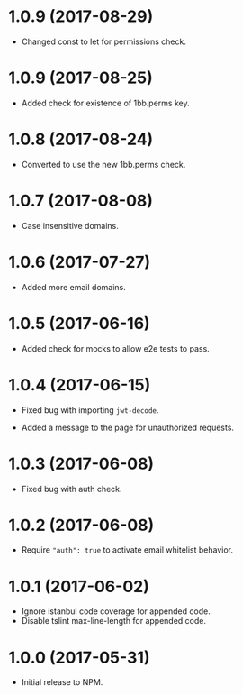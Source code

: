 # 1.0.9 (2017-08-29)
- Changed const to let for permissions check.

# 1.0.9 (2017-08-25)
- Added check for existence of 1bb.perms key.

# 1.0.8 (2017-08-24)
- Converted to use the new 1bb.perms check.

# 1.0.7 (2017-08-08)

- Case insensitive domains.

# 1.0.6 (2017-07-27)

- Added more email domains.

# 1.0.5 (2017-06-16)

- Added check for mocks to allow e2e tests to pass.

# 1.0.4 (2017-06-15)

- Fixed bug with importing `jwt-decode`.

- Added a message to the page for unauthorized requests.

# 1.0.3 (2017-06-08)

- Fixed bug with auth check.

# 1.0.2 (2017-06-08)

- Require `"auth": true` to activate email whitelist behavior.

# 1.0.1 (2017-06-02)

- Ignore istanbul code coverage for appended code.
- Disable tslint max-line-length for appended code.

# 1.0.0 (2017-05-31)

- Initial release to NPM.

